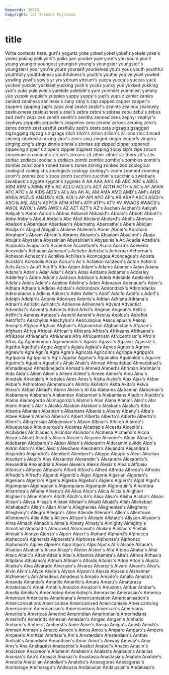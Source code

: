 ```yaml
---
Keywords: 30412 
Copyright: (C) Takeshi Fujisawa
---
```


# title

Write contents here.
gurt's yogurts yoke
yoked yokel yokel's yokels yoke's yokes yoking yolk yolk's yolks
yon yonder yore yore's you you'd you'll young younger youngest
youngish young's youngster youngster's youngsters your you're yours yourself yourselves
you's yous youth youthful youthfully youthfulness youthfulness's youth's youths you've
yowl yowled yowling yowl's yowls yr yrs yttrium yttrium's yucca
yucca's yuccas yuck yucked yuckier yuckiest yucking yuck's yucks yucky
yuk yukked yukking yuk's yuks yule yule's yuletide yuletide's yum
yummier yummiest yummy yup yuppie yuppie's yuppies yuppy yuppy's yup's
yups z zanier zanies zaniest zaniness zaniness's zany zany's zap
zapped zapper zapper's zappers zapping zap's zaps zeal zealot zealot's
zealots zealous zealously zealousness zealousness's zeal's zebra zebra's zebras zebu
zebu's zebus zed zed's zeds zen zenith zenith's zeniths zenned
zens zephyr zephyr's zephyrs zeppelin zeppelin's zeppelins zero zeroed zeroes
zeroing zero's zeros zeroth zest zestful zestfully zest's zests zeta
zigzag zigzagged zigzagging zigzag's zigzags zilch zilch's zillion zillion's zillions
zinc zinced zincing zincked zincking zinc's zincs zing zinged zinger
zinger's zingers zinging zing's zings zinnia zinnia's zinnias zip zipped
zipper zippered zippering zipper's zippers zippier zippiest zipping zippy zip's
zips zircon zirconium zirconium's zircon's zircons zit zither zither's zithers
zit's zits zodiac zodiacal zodiac's zodiacs zombi zombie zombie's zombies
zombi's zombis zonal zone zoned zone's zones zoning zonked zoo
zoological zoologist zoologist's zoologists zoology zoology's zoom zoomed zooming zoom's
zooms zoo's zoos zorch zucchini zucchini's zucchinis zwieback zwieback's zygote
zygote's zygotes A AA AAA AA's AB ABC ABC's ABCs
ABM ABM's ABMs AB's AC ACLU ACLU's ACT ACTH ACTH's
AC's AF AFAIK AFC AFC's AI AIDS AIDS's AI's AIs
AK AL AM AMA AMD AMD's AM's ANSI ANSIs ANZUS
ANZUS's AOL AOL's AP API APO AP's AR ASAP ASCII
ASCII's ASCIIs ASL ASL's ASPCA ATM ATM's ATP ATP's ATV
AV AWACS AWACS's AWOL AWOL's AWS AWS's AZ AZT AZT's
AZ's Aachen Aachen's Aaliyah Aaliyah's Aaron Aaron's Abbas Abbasid Abbasid's
Abbas's Abbott Abbott's Abby Abby's Abdul Abdul's Abe Abel Abelard
Abelard's Abel's Abelson Abelson's Aberdeen Aberdeen's Abernathy Abernathy's Abe's Abidjan
Abidjan's Abigail Abigail's Abilene Abilene's Abner Abner's Abraham Abraham's Abram
Abram's Abrams Abrams's Absalom Absalom's Abuja Abuja's Abyssinia Abyssinian Abyssinian's
Abyssinia's Ac Acadia Acadia's Acapulco Acapulco's Accenture Accenture's Accra Accra's
Acevedo Acevedo's Achaean Achaean's Achebe Achebe's Achernar Achernar's Acheson Acheson's
Achilles Achilles's Aconcagua Aconcagua's Acosta Acosta's Acropolis Acrux Acrux's Ac's
Actaeon Actaeon's Acton Acton's Acts Acts's Acuff Acuff's Ada Adam
Adam's Adams Adams's Adan Adana Adana's Adan's Adar Adar's Ada's
Adas Addams Addams's Adderley Adderley's Addie Addie's Addison Addison's Adela
Adelaide Adelaide's Adela's Adele Adele's Adeline Adeline's Aden Adenauer Adenauer's
Aden's Adhara Adhara's Adidas Adidas's Adirondack Adirondack's Adirondacks Adirondacks's Adkins
Adkins's Adler Adler's Adolf Adolfo Adolfo's Adolf's Adolph Adolph's Adonis
Adonises Adonis's Adrian Adriana Adriana's Adrian's Adriatic Adriatic's Adrienne Adrienne's
Advent Adventist Adventist's Advent's Advents Advil Advil's Aegean Aegean's Aelfric
Aelfric's Aeneas Aeneas's Aeneid Aeneid's Aeolus Aeolus's Aeroflot Aeroflot's Aeschylus
Aeschylus's Aesculapius Aesculapius's Aesop Aesop's Afghan Afghani Afghani's Afghanistan Afghanistan's
Afghan's Afghans Africa African African's Africans Africa's Afrikaans Afrikaans's Afrikaner
Afrikaner's Afrikaners Afro Afrocentrism Afrocentrism's Afro's Afros Ag Agamemnon Agamemnon's
Agassi Agassi's Agassiz Agassiz's Agatha Agatha's Aggie Aggie's Aglaia Aglaia's
Agnes Agnes's Agnew Agnew's Agni Agni's Agra Agra's Agricola Agricola's
Agrippa Agrippa's Agrippina Agrippina's Ag's Aguilar Aguilar's Aguinaldo Aguinaldo's Aguirre
Aguirre's Agustin Agustin's Ahab Ahab's Ahmad Ahmadabad Ahmadabad's Ahmadinejad Ahmadinejad's
Ahmad's Ahmed Ahmed's Ahriman Ahriman's Aida Aida's Aiken Aiken's Aileen
Aileen's Aimee Aimee's Ainu Ainu's Airedale Airedale's Airedales Aires Aires's
Aisha Aisha's Ajax Ajax's Akbar Akbar's Akhmatova Akhmatova's Akihito Akihito's
Akita Akita's Akiva Akiva's Akkad Akkad's Akron Akron's Al Ala
Alabama Alabaman Alabaman's Alabamans Alabama's Alabamian Alabamian's Alabamians Aladdin Aladdin's
Alamo Alamogordo Alamogordo's Alamo's Alan Alana Alana's Alan's Alar Alaric
Alaric's Alar's Alaska Alaskan Alaskan's Alaskans Alaska's Alba Albania Albanian
Albanian's Albanians Albania's Albany Albany's Alba's Albee Albee's Alberio Alberio's
Albert Alberta Alberta's Alberto Alberto's Albert's Albigensian Albigensian's Albion Albion's
Albireo Albireo's Albuquerque Albuquerque's Alcatraz Alcatraz's Alcestis Alcestis's Alcibiades Alcibiades's
Alcindor Alcindor's Alcmena Alcmena's Alcoa Alcoa's Alcott Alcott's Alcuin Alcuin's
Alcyone Alcyone's Aldan Aldan's Aldebaran Aldebaran's Alden Alden's Alderamin Alderamin's
Aldo Aldo's Aldrin Aldrin's Alec Alec's Aleichem Aleichem's Alejandra Alejandra's
Alejandro Alejandro's Alembert Alembert's Aleppo Aleppo's Aleut Aleutian Aleutian's Aleut's
Alex Alexander Alexander's Alexandra Alexandra's Alexandria Alexandria's Alexei Alexei's Alexis
Alexis's Alex's Alfonso Alfonso's Alfonzo Alfonzo's Alford Alford's Alfred Alfreda
Alfreda's Alfredo Alfredo's Alfred's Algenib Algenib's Alger Algeria Algerian Algerian's
Algerians Algeria's Alger's Algieba Algieba's Algiers Algiers's Algol Algol's Algonquian
Algonquian's Algonquians Algonquin Algonquin's Alhambra Alhambra's Alhena Alhena's Ali Alice
Alice's Alicia Alicia's Alighieri Alighieri's Aline Aline's Alioth Alioth's Ali's
Alisa Alisa's Alisha Alisha's Alison Alison's Alissa Alissa's Alistair Alistair's
Alkaid Alkaid's Allah Allahabad Allahabad's Allah's Allan Allan's Alleghenies Alleghenies's
Allegheny Allegheny's Allegra Allegra's Allen Allende Allende's Allen's Allentown Allentown's
Allie Allie's Allison Allison's Allstate Allstate's Allyson Allyson's Alma Almach
Almach's Alma's Almaty Almaty's Almighty Almighty's Almohad Almohad's Almoravid Almoravid's
Alnilam Alnilam's Alnitak Alnitak's Alonzo Alonzo's Alpert Alpert's Alphard Alphard's
Alphecca Alphecca's Alpheratz Alpheratz's Alphonse Alphonse's Alphonso Alphonso's Alpine Alpine's
Alpo Alpo's Alps Alps's Al's Alsace Alsace's Alsatian Alsatian's Alsop
Alsop's Alston Alston's Alta Altaba Altaba's Altai Altaic Altaic's Altair
Altair's Altai's Altamira Altamira's Alta's Althea Althea's Altiplano Altiplano's Altman
Altman's Altoids Altoids's Alton Alton's Aludra Aludra's Alva Alvarado Alvarado's
Alvarez Alvarez's Alvaro Alvaro's Alva's Alvin Alvin's Alyce Alyce's Alyson
Alyson's Alyssa Alyssa's Alzheimer Alzheimer's Am Amadeus Amadeus's Amado Amado's
Amalia Amalia's Amanda Amanda's Amarillo Amarillo's Amaru Amaru's Amaterasu Amaterasu's
Amati Amati's Amazon Amazon's Amazons Amber Amber's Amelia Amelia's Amenhotep
Amenhotep's Amerasian Amerasian's America American Americana Americana's Americanisation Americanisation's Americanisations
Americanise Americanised Americanises Americanising Americanism Americanism's Americanisms American's Americans America's
Americas Amerind Amerindian Amerindian's Amerindians Amerind's Amerinds Ameslan Ameslan's Amgen
Amgen's Amharic Amharic's Amherst Amherst's Amie Amie's Amiga Amiga's Amish
Amish's Amman Amman's Amoco Amoco's Amos Amos's Amparo Amparo's Ampere
Ampere's Amritsar Amritsar's Am's Amsterdam Amsterdam's Amtrak Amtrak's Amundsen Amundsen's
Amur Amur's Amway Amway's Amy Amy's Ana Anabaptist Anabaptist's Anabel
Anabel's Anacin Anacin's Anacreon Anacreon's Anaheim Anaheim's Analects Analects's Ananias
Ananias's Ana's Anasazi Anasazi's Anastasia Anastasia's Anatole Anatole's Anatolia Anatolian
Anatolian's Anatolia's Anaxagoras Anaxagoras's Anchorage Anchorage's Andalusia Andalusian Andalusian's Andalusia's
